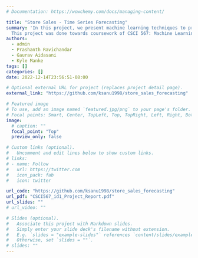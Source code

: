 ```yaml
---
# Documentation: https://wowchemy.com/docs/managing-content/

title: "Store Sales - Time Series Forecasting"
summary: 'In this project, we present machine learning techniques to predict store sales in the <a href="https://kaggle.com/competitions/store-sales-time-series-forecasting">Store Sales - Time Series Forecasting</a> competition on Kaggle. We were asked to forecast 15 days (2017-08-16 to 2017-08-31) of store sales for Corporación Favorita, a large Ecuadorian-based grocery retailer. The provided data consisted of the past sales for 33 families of items from 54 stores over the period of 2013-01-01 to 2017-08-15. Additionally, we were given information on past oil prices, holidays, and store locations to potentially aid our forecast. We began by determining a baseline score with a basic linear regression model. With this score in mind, we experimented with decision tree-based models. After unimpressive results , we further explored the provided datasets to identify potential trends, seasonal patterns, and features that were relevant to the forecast. Finally, we trained various models on our enriched feature set and settled on the one that gave us our best score: a version of an ExtraTreesRegressor.<br><br>
  This project was done towards coursework of CSCI 567: Machine Learning, Fall 2022, USC.'
authors:
  - admin
  - Prashanth Ravichandar
  - Gaurav Aidasani
  - Kyle Manke
tags: []
categories: []
date: 2022-12-14T23:56:51-08:00

# Optional external URL for project (replaces project detail page).
external_link: "https://github.com/ksanu1998/store_sales_forecasting"

# Featured image
# To use, add an image named `featured.jpg/png` to your page's folder.
# Focal points: Smart, Center, TopLeft, Top, TopRight, Left, Right, BottomLeft, Bottom, BottomRight.
image:
  # caption: ""
  focal_point: "Top"
  preview_only: false

# Custom links (optional).
#   Uncomment and edit lines below to show custom links.
# links:
# - name: Follow
#   url: https://twitter.com
#   icon_pack: fab
#   icon: twitter

url_code: "https://github.com/ksanu1998/store_sales_forecasting"
url_pdf: "CSCI567_id1_Project_Report.pdf"
url_slides: ""
# url_video: ""

# Slides (optional).
#   Associate this project with Markdown slides.
#   Simply enter your slide deck's filename without extension.
#   E.g. `slides = "example-slides"` references `content/slides/example-slides.md`.
#   Otherwise, set `slides = ""`.
# slides: ""
---
```

